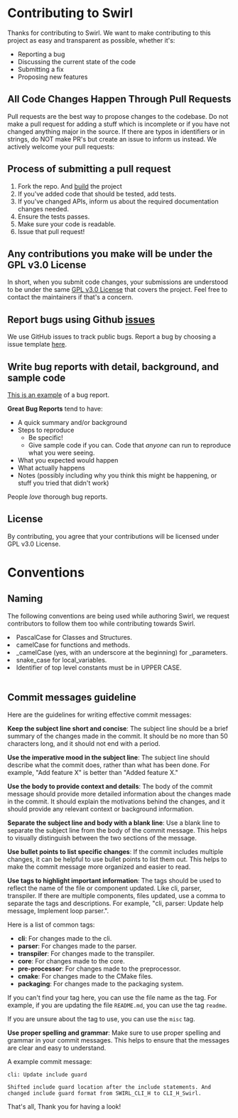 # Contributing to Swirl

Thanks for contributing to Swirl. We want to make contributing to this project as easy and transparent as possible, whether it's:

-   Reporting a bug
-   Discussing the current state of the code
-   Submitting a fix
-   Proposing new features

## All Code Changes Happen Through Pull Requests

Pull requests are the best way to propose changes to the codebase. Do not make a pull request for adding a stuff which is incomplete or if you have not changed anything major in the source. If there are typos in identifiers or in strings, do NOT make PR's but create an issue to inform us instead. We actively welcome your pull requests:

## Process of submitting a pull request
1. Fork the repo. And [build](https://swirl-lang.vercel.app/docs/getting-started/installation#command-line) the project
1. If you've added code that should be tested, add tests.
1. If you've changed APIs, inform us about the required documentation changes needed.
1. Ensure the tests passes.
1. Make sure your code is readable.
1. Issue that pull request!

## Any contributions you make will be under the GPL v3.0 License

In short, when you submit code changes, your submissions are understood to be under the same [GPL v3.0 License](https://choosealicense.com/licenses/gpl-3.0/) that covers the project. Feel free to contact the maintainers if that's a concern.

## Report bugs using Github [issues](https://github.com/SwirlLang/Swirl/issues)

We use GitHub issues to track public bugs. Report a bug by choosing a issue template [here](https://github.com/SwirlLang/Swirl/issues/new/choose).

## Write bug reports with detail, background, and sample code

[This is an example](http://stackoverflow.com/q/12488905/180626) of a bug report.

**Great Bug Reports** tend to have:

-   A quick summary and/or background
-   Steps to reproduce
    -   Be specific!
    -   Give sample code if you can. Code that _anyone_ can run to reproduce what you were seeing.
-   What you expected would happen
-   What actually happens
-   Notes (possibly including why you think this might be happening, or stuff you tried that didn't work)

People _love_ thorough bug reports.

## License

By contributing, you agree that your contributions will be licensed under GPL v3.0 License.

# Conventions

## Naming

The following conventions are being used while authoring Swirl, we request contributors to follow them too while contributing towards Swirl.

<li> PascalCase for Classes and Structures.
<li> camelCase for functions and methods.
<li> _camelCase (yes, with an underscore at the beginning) for _parameters.
<li> snake_case for local_variables.
<li> Identifier of top level constants must be in UPPER CASE.
<br>
<br>

## Commit messages guideline

Here are the guidelines for writing effective commit messages:

**Keep the subject line short and concise**: The subject line should be a brief summary of the changes made in the commit. It should be no more than 50 characters long, and it should not end with a period.

**Use the imperative mood in the subject line**: The subject line should describe what the commit does, rather than what has been done. For example, "Add feature X" is better than "Added feature X."

**Use the body to provide context and details**: The body of the commit message should provide more detailed information about the changes made in the commit. It should explain the motivations behind the changes, and it should provide any relevant context or background information.

**Separate the subject line and body with a blank line**: Use a blank line to separate the subject line from the body of the commit message. This helps to visually distinguish between the two sections of the message.

**Use bullet points to list specific changes**: If the commit includes multiple changes, it can be helpful to use bullet points to list them out. This helps to make the commit message more organized and easier to read.

**Use tags to highlight important information**: The tags should be used to reflect the name of the file or component updated. Like cli, parser, transpiler. If there are multiple components, files updated, use a comma to separate the tags and descriptions. For example, "cli, parser: Update help message, Implement loop parser.".

Here is a list of common tags:
* **cli**: For changes made to the cli.
* **parser**: For changes made to the parser.
* **transpiler**: For changes made to the transpiler.
* **core**: For changes made to the core.
* **pre-processor**: For changes made to the preprocessor.
* **cmake**: For changes made to the CMake files.
* **packaging**: For changes made to the packaging system.

If you can't find your tag here, you can use the file name as the tag. For example, if you are updating the file `README.md`, you can use the tag `readme`.

If you are unsure about the tag to use, you can use the `misc` tag.

**Use proper spelling and grammar**: Make sure to use proper spelling and grammar in your commit messages. This helps to ensure that the messages are clear and easy to understand.

A example commit message: 
```
cli: Update include guard

Shifted include guard location after the include statements. And changed include guard format from SWIRL_CLI_H to CLI_H_Swirl.
```
That's all, Thank you for having a look!
